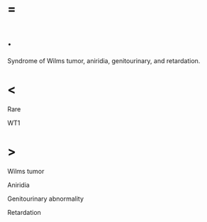 # =

# .

Syndrome of Wilms tumor, aniridia, genitourinary, and retardation.

# <

Rare

WT1

# >

Wilms tumor

Aniridia

Genitourinary abnormality

Retardation
